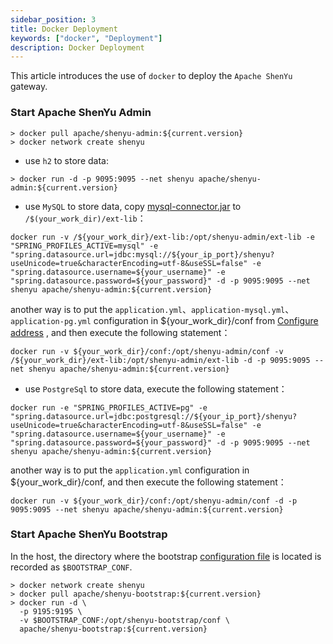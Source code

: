 ```yaml
---
sidebar_position: 3
title: Docker Deployment
keywords: ["docker", "Deployment"]
description: Docker Deployment
---
```


This article introduces the use of `docker` to deploy the `Apache ShenYu` gateway.

### Start Apache ShenYu Admin

```
> docker pull apache/shenyu-admin:${current.version}
> docker network create shenyu
```

* use `h2` to store data:

```
> docker run -d -p 9095:9095 --net shenyu apache/shenyu-admin:${current.version}
```

* use `MySQL` to store data, copy [mysql-connector.jar](https://repo1.maven.org/maven2/mysql/mysql-connector-java/8.0.18/mysql-connector-java-8.0.18.jar) to `/$(your_work_dir)/ext-lib`：

```
docker run -v /${your_work_dir}/ext-lib:/opt/shenyu-admin/ext-lib -e "SPRING_PROFILES_ACTIVE=mysql" -e "spring.datasource.url=jdbc:mysql://${your_ip_port}/shenyu?useUnicode=true&characterEncoding=utf-8&useSSL=false" -e "spring.datasource.username=${your_username}" -e "spring.datasource.password=${your_password}" -d -p 9095:9095 --net shenyu apache/shenyu-admin:${current.version}
```

another way is to put the `application.yml`、`application-mysql.yml`、`application-pg.yml` configuration in  ${your_work_dir}/conf from [Configure address](https://github.com/apache/incubator-shenyu/blob/master/shenyu-admin/src/main/resources/) , and then execute the following statement：

```          
docker run -v ${your_work_dir}/conf:/opt/shenyu-admin/conf -v /${your_work_dir}/ext-lib:/opt/shenyu-admin/ext-lib -d -p 9095:9095 --net shenyu apache/shenyu-admin:${current.version}
```

* use `PostgreSql` to store data, execute the following statement：

```
docker run -e "SPRING_PROFILES_ACTIVE=pg" -e "spring.datasource.url=jdbc:postgresql://${your_ip_port}/shenyu?useUnicode=true&characterEncoding=utf-8&useSSL=false" -e "spring.datasource.username=${your_username}" -e "spring.datasource.password=${your_password}" -d -p 9095:9095 --net shenyu apache/shenyu-admin:${current.version}
```

another way is to put the `application.yml` configuration in ${your_work_dir}/conf, and then execute the following statement：

```
docker run -v ${your_work_dir}/conf:/opt/shenyu-admin/conf -d -p 9095:9095 --net shenyu apache/shenyu-admin:${current.version}
```

### Start Apache ShenYu Bootstrap

In the host, the directory where the bootstrap [configuration file](https://github.com/apache/incubator-shenyu/tree/master/shenyu-bootstrap/src/main/resources) is located is recorded as `$BOOTSTRAP_CONF`.

```shell
> docker network create shenyu
> docker pull apache/shenyu-bootstrap:${current.version}
> docker run -d \
  -p 9195:9195 \
  -v $BOOTSTRAP_CONF:/opt/shenyu-bootstrap/conf \
  apache/shenyu-bootstrap:${current.version}
```
